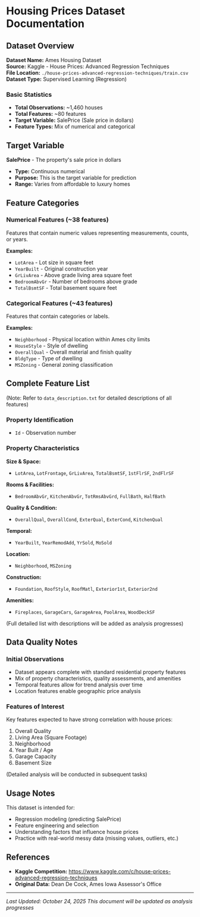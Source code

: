 # Housing Prices Dataset Documentation

## Dataset Overview

**Dataset Name:** Ames Housing Dataset  
**Source:** Kaggle - House Prices: Advanced Regression Techniques  
**File Location:** `./house-prices-advanced-regression-techniques/train.csv`  
**Dataset Type:** Supervised Learning (Regression)

### Basic Statistics
- **Total Observations:** ~1,460 houses
- **Total Features:** ~80 features
- **Target Variable:** SalePrice (Sale price in dollars)
- **Feature Types:** Mix of numerical and categorical

## Target Variable

**SalePrice** - The property's sale price in dollars
- **Type:** Continuous numerical
- **Purpose:** This is the target variable for prediction
- **Range:** Varies from affordable to luxury homes

## Feature Categories

### Numerical Features (~38 features)
Features that contain numeric values representing measurements, counts, or years.

**Examples:**
- `LotArea` - Lot size in square feet
- `YearBuilt` - Original construction year
- `GrLivArea` - Above grade living area square feet
- `BedroomAbvGr` - Number of bedrooms above grade
- `TotalBsmtSF` - Total basement square feet

### Categorical Features (~43 features)
Features that contain categories or labels.

**Examples:**
- `Neighborhood` - Physical location within Ames city limits
- `HouseStyle` - Style of dwelling
- `OverallQual` - Overall material and finish quality
- `BldgType` - Type of dwelling
- `MSZoning` - General zoning classification

## Complete Feature List

(Note: Refer to `data_description.txt` for detailed descriptions of all features)

### Property Identification
- `Id` - Observation number

### Property Characteristics
**Size & Space:**
- `LotArea`, `LotFrontage`, `GrLivArea`, `TotalBsmtSF`, `1stFlrSF`, `2ndFlrSF`

**Rooms & Facilities:**
- `BedroomAbvGr`, `KitchenAbvGr`, `TotRmsAbvGrd`, `FullBath`, `HalfBath`

**Quality & Condition:**
- `OverallQual`, `OverallCond`, `ExterQual`, `ExterCond`, `KitchenQual`

**Temporal:**
- `YearBuilt`, `YearRemodAdd`, `YrSold`, `MoSold`

**Location:**
- `Neighborhood`, `MSZoning`

**Construction:**
- `Foundation`, `RoofStyle`, `RoofMatl`, `Exterior1st`, `Exterior2nd`

**Amenities:**
- `Fireplaces`, `GarageCars`, `GarageArea`, `PoolArea`, `WoodDeckSF`

(Full detailed list with descriptions will be added as analysis progresses)

## Data Quality Notes

### Initial Observations
- Dataset appears complete with standard residential property features
- Mix of property characteristics, quality assessments, and amenities
- Temporal features allow for trend analysis over time
- Location features enable geographic price analysis

### Features of Interest
Key features expected to have strong correlation with house prices:
1. Overall Quality
2. Living Area (Square Footage)
3. Neighborhood
4. Year Built / Age
5. Garage Capacity
6. Basement Size

(Detailed analysis will be conducted in subsequent tasks)

## Usage Notes

This dataset is intended for:
- Regression modeling (predicting SalePrice)
- Feature engineering and selection
- Understanding factors that influence house prices
- Practice with real-world messy data (missing values, outliers, etc.)

## References

- **Kaggle Competition:** https://www.kaggle.com/c/house-prices-advanced-regression-techniques
- **Original Data:** Dean De Cock, Ames Iowa Assessor's Office

---

*Last Updated: October 24, 2025*
*This document will be updated as analysis progresses*
